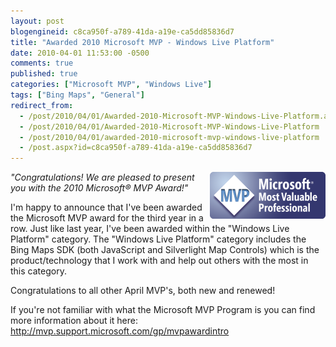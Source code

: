 ```yaml
---
layout: post
blogengineid: c8ca950f-a789-41da-a19e-ca5dd85836d7
title: "Awarded 2010 Microsoft MVP - Windows Live Platform"
date: 2010-04-01 11:53:00 -0500
comments: true
published: true
categories: ["Microsoft MVP", "Windows Live"]
tags: ["Bing Maps", "General"]
redirect_from: 
  - /post/2010/04/01/Awarded-2010-Microsoft-MVP-Windows-Live-Platform.aspx
  - /post/2010/04/01/Awarded-2010-Microsoft-MVP-Windows-Live-Platform
  - /post/2010/04/01/awarded-2010-microsoft-mvp-windows-live-platform
  - /post.aspx?id=c8ca950f-a789-41da-a19e-ca5dd85836d7
---
```

<!-- more -->

<img style="float: right;" src="/files/MVP_Logo_Horizontal.png" alt="Microsoft Most Valuable Professional Award" />*"Congratulations! We are pleased to present you with the 2010 Microsoft&reg;  MVP Award!"*

I'm happy to announce that I've been awarded the Microsoft MVP award for the third year in a row. Just like last year, I've been awarded within the "Windows Live Platform" category. The "Windows Live Platform" category includes the Bing Maps SDK (both JavaScript and Silverlight Map Controls) which is the product/technology that I work with and help out others with the most in this category.

Congratulations to all other April MVP's, both new and renewed!

If you're not familiar with what the Microsoft MVP Program is you can find more information about it here: <a rel="nofollow" href="http://mvp.support.microsoft.com/gp/mvpawardintro">http://mvp.support.microsoft.com/gp/mvpawardintro</a>
